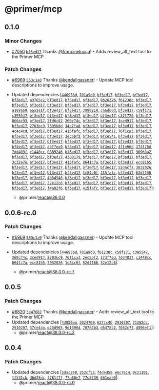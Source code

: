 # @primer/mcp

## 0.1.0

### Minor Changes

- [#7050](https://github.com/primer/react/pull/7050) [`bf3ed17`](https://github.com/primer/react/commit/bf3ed17a9c6935ffcca9e50f1e1129c2984bfb40) Thanks [@francinelucca](https://github.com/francinelucca)! - Adds review_alt_text tool to the Primer MCP

### Patch Changes

- [#6969](https://github.com/primer/react/pull/6969) [`553c1a0`](https://github.com/primer/react/commit/553c1a0f82450757100800b252c1cae831864aec) Thanks [@kendallgassner](https://github.com/kendallgassner)! - Update MCP tool descriptions to improve usage.

- Updated dependencies [[`446956d`](https://github.com/primer/react/commit/446956d3466ca11b95adf720d7cf07a1bb6bad92), [`701a9d0`](https://github.com/primer/react/commit/701a9d02cc5958bdeb12d63bbc169c5d40bd26e6), [`bf3ed17`](https://github.com/primer/react/commit/bf3ed17a9c6935ffcca9e50f1e1129c2984bfb40), [`bf3ed17`](https://github.com/primer/react/commit/bf3ed17a9c6935ffcca9e50f1e1129c2984bfb40), [`bf3ed17`](https://github.com/primer/react/commit/bf3ed17a9c6935ffcca9e50f1e1129c2984bfb40), [`bf3ed17`](https://github.com/primer/react/commit/bf3ed17a9c6935ffcca9e50f1e1129c2984bfb40), [`a3765c2`](https://github.com/primer/react/commit/a3765c2e6c7d23972cdeeb8e206d802678f0d832), [`bf3ed17`](https://github.com/primer/react/commit/bf3ed17a9c6935ffcca9e50f1e1129c2984bfb40), [`bf3ed17`](https://github.com/primer/react/commit/bf3ed17a9c6935ffcca9e50f1e1129c2984bfb40), [`bf3ed17`](https://github.com/primer/react/commit/bf3ed17a9c6935ffcca9e50f1e1129c2984bfb40), [`8b2632b`](https://github.com/primer/react/commit/8b2632ba63ef0fbd67d43e50df4a7ec6ea640e8e), [`f61238c`](https://github.com/primer/react/commit/f61238c295377f59a5d3c5b0c782e98c238fa639), [`bf3ed17`](https://github.com/primer/react/commit/bf3ed17a9c6935ffcca9e50f1e1129c2984bfb40), [`bf3ed17`](https://github.com/primer/react/commit/bf3ed17a9c6935ffcca9e50f1e1129c2984bfb40), [`bf3ed17`](https://github.com/primer/react/commit/bf3ed17a9c6935ffcca9e50f1e1129c2984bfb40), [`bf3ed17`](https://github.com/primer/react/commit/bf3ed17a9c6935ffcca9e50f1e1129c2984bfb40), [`bf3ed17`](https://github.com/primer/react/commit/bf3ed17a9c6935ffcca9e50f1e1129c2984bfb40), [`bf3ed17`](https://github.com/primer/react/commit/bf3ed17a9c6935ffcca9e50f1e1129c2984bfb40), [`bf3ed17`](https://github.com/primer/react/commit/bf3ed17a9c6935ffcca9e50f1e1129c2984bfb40), [`bf3ed17`](https://github.com/primer/react/commit/bf3ed17a9c6935ffcca9e50f1e1129c2984bfb40), [`bf3ed17`](https://github.com/primer/react/commit/bf3ed17a9c6935ffcca9e50f1e1129c2984bfb40), [`a108ab9`](https://github.com/primer/react/commit/a108ab92fa71af83f7da1ee9a311bc272568cfb3), [`aaa2e1f`](https://github.com/primer/react/commit/aaa2e1f5589a862557b6f7d5194e0579bc952c84), [`bf3ed17`](https://github.com/primer/react/commit/bf3ed17a9c6935ffcca9e50f1e1129c2984bfb40), [`bf3ed17`](https://github.com/primer/react/commit/bf3ed17a9c6935ffcca9e50f1e1129c2984bfb40), [`3099210`](https://github.com/primer/react/commit/30992106820dee75cb2f6f0594e66acfd8b56f3c), [`ca6d60d`](https://github.com/primer/react/commit/ca6d60d37dcdaec354bbdd097fd8c656971e752b), [`bf3ed17`](https://github.com/primer/react/commit/bf3ed17a9c6935ffcca9e50f1e1129c2984bfb40), [`c58f171`](https://github.com/primer/react/commit/c58f171be98dfec354eeb85c870368e84796fe6e), [`c395547`](https://github.com/primer/react/commit/c395547ae30bb51ea40388183f384848a397dc80), [`bf3ed17`](https://github.com/primer/react/commit/bf3ed17a9c6935ffcca9e50f1e1129c2984bfb40), [`bf3ed17`](https://github.com/primer/react/commit/bf3ed17a9c6935ffcca9e50f1e1129c2984bfb40), [`bf3ed17`](https://github.com/primer/react/commit/bf3ed17a9c6935ffcca9e50f1e1129c2984bfb40), [`bf3ed17`](https://github.com/primer/react/commit/bf3ed17a9c6935ffcca9e50f1e1129c2984bfb40), [`bf3ed17`](https://github.com/primer/react/commit/bf3ed17a9c6935ffcca9e50f1e1129c2984bfb40), [`c32f726`](https://github.com/primer/react/commit/c32f7260838e850df5efd839c23cf74bc519e3b7), [`bf3ed17`](https://github.com/primer/react/commit/bf3ed17a9c6935ffcca9e50f1e1129c2984bfb40), [`860ac93`](https://github.com/primer/react/commit/860ac93dcdff0ba6f05cac1b5137721a9b34dfcb), [`bf3ed17`](https://github.com/primer/react/commit/bf3ed17a9c6935ffcca9e50f1e1129c2984bfb40), [`2fd6c82`](https://github.com/primer/react/commit/2fd6c82e327db24b63cf604465b4192b0d29d8a9), [`260c74c`](https://github.com/primer/react/commit/260c74c4e9f780a891157c9a2bc1450a12f8593a), [`bf3ed17`](https://github.com/primer/react/commit/bf3ed17a9c6935ffcca9e50f1e1129c2984bfb40), [`bf3ed17`](https://github.com/primer/react/commit/bf3ed17a9c6935ffcca9e50f1e1129c2984bfb40), [`3ced917`](https://github.com/primer/react/commit/3ced917f595667e1f68a6b9110bd034e0d88bf2a), [`bf3ed17`](https://github.com/primer/react/commit/bf3ed17a9c6935ffcca9e50f1e1129c2984bfb40), [`bf3ed17`](https://github.com/primer/react/commit/bf3ed17a9c6935ffcca9e50f1e1129c2984bfb40), [`2703bc9`](https://github.com/primer/react/commit/2703bc9cad2d3f16552b748f3799949a35464a1a), [`7595b8d`](https://github.com/primer/react/commit/7595b8d0d534043aeca69f0862a8ffd5c911c50c), [`34e7fa8`](https://github.com/primer/react/commit/34e7fa8cd88684c16d17e997aa7ef69d40b50340), [`bf3ed17`](https://github.com/primer/react/commit/bf3ed17a9c6935ffcca9e50f1e1129c2984bfb40), [`bf3ed17`](https://github.com/primer/react/commit/bf3ed17a9c6935ffcca9e50f1e1129c2984bfb40), [`bf3ed17`](https://github.com/primer/react/commit/bf3ed17a9c6935ffcca9e50f1e1129c2984bfb40), [`bf3ed17`](https://github.com/primer/react/commit/bf3ed17a9c6935ffcca9e50f1e1129c2984bfb40), [`4c4c4cd`](https://github.com/primer/react/commit/4c4c4cd4bfd7d75066df199f47a23deb86a588f2), [`bf3ed17`](https://github.com/primer/react/commit/bf3ed17a9c6935ffcca9e50f1e1129c2984bfb40), [`bf3ed17`](https://github.com/primer/react/commit/bf3ed17a9c6935ffcca9e50f1e1129c2984bfb40), [`415fafc`](https://github.com/primer/react/commit/415fafc23bb2060cc856cda8de432a4447a47bfd), [`bf3ed17`](https://github.com/primer/react/commit/bf3ed17a9c6935ffcca9e50f1e1129c2984bfb40), [`bf3ed17`](https://github.com/primer/react/commit/bf3ed17a9c6935ffcca9e50f1e1129c2984bfb40), [`76f1ca3`](https://github.com/primer/react/commit/76f1ca32a9303b18a2084c4e11c4699963b88e4e), [`bf3ed17`](https://github.com/primer/react/commit/bf3ed17a9c6935ffcca9e50f1e1129c2984bfb40), [`bf3ed17`](https://github.com/primer/react/commit/bf3ed17a9c6935ffcca9e50f1e1129c2984bfb40), [`bf3ed17`](https://github.com/primer/react/commit/bf3ed17a9c6935ffcca9e50f1e1129c2984bfb40), [`bf3ed17`](https://github.com/primer/react/commit/bf3ed17a9c6935ffcca9e50f1e1129c2984bfb40), [`2ec5bf2`](https://github.com/primer/react/commit/2ec5bf2898a6966161a076f5896910bf1b1f4018), [`bf3ed17`](https://github.com/primer/react/commit/bf3ed17a9c6935ffcca9e50f1e1129c2984bfb40), [`9fce541`](https://github.com/primer/react/commit/9fce5419ce76c94837f2bd4b013f007837a97182), [`bf3ed17`](https://github.com/primer/react/commit/bf3ed17a9c6935ffcca9e50f1e1129c2984bfb40), [`bf3ed17`](https://github.com/primer/react/commit/bf3ed17a9c6935ffcca9e50f1e1129c2984bfb40), [`bf3ed17`](https://github.com/primer/react/commit/bf3ed17a9c6935ffcca9e50f1e1129c2984bfb40), [`bf3ed17`](https://github.com/primer/react/commit/bf3ed17a9c6935ffcca9e50f1e1129c2984bfb40), [`bf3ed17`](https://github.com/primer/react/commit/bf3ed17a9c6935ffcca9e50f1e1129c2984bfb40), [`bf3ed17`](https://github.com/primer/react/commit/bf3ed17a9c6935ffcca9e50f1e1129c2984bfb40), [`bf3ed17`](https://github.com/primer/react/commit/bf3ed17a9c6935ffcca9e50f1e1129c2984bfb40), [`bf3ed17`](https://github.com/primer/react/commit/bf3ed17a9c6935ffcca9e50f1e1129c2984bfb40), [`bf3ed17`](https://github.com/primer/react/commit/bf3ed17a9c6935ffcca9e50f1e1129c2984bfb40), [`bf3ed17`](https://github.com/primer/react/commit/bf3ed17a9c6935ffcca9e50f1e1129c2984bfb40), [`bf3ed17`](https://github.com/primer/react/commit/bf3ed17a9c6935ffcca9e50f1e1129c2984bfb40), [`bf3ed17`](https://github.com/primer/react/commit/bf3ed17a9c6935ffcca9e50f1e1129c2984bfb40), [`a3f7ea9`](https://github.com/primer/react/commit/a3f7ea96514d4ba0a2d28aeb26e49eaafb8bf474), [`bf3ed17`](https://github.com/primer/react/commit/bf3ed17a9c6935ffcca9e50f1e1129c2984bfb40), [`bf3ed17`](https://github.com/primer/react/commit/bf3ed17a9c6935ffcca9e50f1e1129c2984bfb40), [`bf3ed17`](https://github.com/primer/react/commit/bf3ed17a9c6935ffcca9e50f1e1129c2984bfb40), [`4ffe66d`](https://github.com/primer/react/commit/4ffe66d0d87c5ab8a3c0d9ef4e9ba571e6d57393), [`173f76d`](https://github.com/primer/react/commit/173f76d917a688515ae36f2240bf5461db5eda0c), [`7dd483f`](https://github.com/primer/react/commit/7dd483f74e2a75e5c0a44f46a860afc2bdf0da9a), [`c1448cc`](https://github.com/primer/react/commit/c1448cc6546b0e58b1ceb54fa2989a1fd7cbfe30), [`0889246`](https://github.com/primer/react/commit/0889246fda736fe7dd967a295fe8467109d06bc9), [`bf3ed17`](https://github.com/primer/react/commit/bf3ed17a9c6935ffcca9e50f1e1129c2984bfb40), [`bf3ed17`](https://github.com/primer/react/commit/bf3ed17a9c6935ffcca9e50f1e1129c2984bfb40), [`bf3ed17`](https://github.com/primer/react/commit/bf3ed17a9c6935ffcca9e50f1e1129c2984bfb40), [`bf3ed17`](https://github.com/primer/react/commit/bf3ed17a9c6935ffcca9e50f1e1129c2984bfb40), [`96968a2`](https://github.com/primer/react/commit/96968a28c1ddb2c31cb3e2f0e2e6297c1ee8df97), [`bf3ed17`](https://github.com/primer/react/commit/bf3ed17a9c6935ffcca9e50f1e1129c2984bfb40), [`bf3ed17`](https://github.com/primer/react/commit/bf3ed17a9c6935ffcca9e50f1e1129c2984bfb40), [`bf3ed17`](https://github.com/primer/react/commit/bf3ed17a9c6935ffcca9e50f1e1129c2984bfb40), [`4308179`](https://github.com/primer/react/commit/43081799465d5e4d66a0d761406a2ab64fb27d91), [`bf3ed17`](https://github.com/primer/react/commit/bf3ed17a9c6935ffcca9e50f1e1129c2984bfb40), [`bf3ed17`](https://github.com/primer/react/commit/bf3ed17a9c6935ffcca9e50f1e1129c2984bfb40), [`bf3ed17`](https://github.com/primer/react/commit/bf3ed17a9c6935ffcca9e50f1e1129c2984bfb40), [`bf3ed17`](https://github.com/primer/react/commit/bf3ed17a9c6935ffcca9e50f1e1129c2984bfb40), [`3c32e7e`](https://github.com/primer/react/commit/3c32e7e162ae9a5f66c068639934cc55c01cca72), [`bf3ed17`](https://github.com/primer/react/commit/bf3ed17a9c6935ffcca9e50f1e1129c2984bfb40), [`bf3ed17`](https://github.com/primer/react/commit/bf3ed17a9c6935ffcca9e50f1e1129c2984bfb40), [`415fafc`](https://github.com/primer/react/commit/415fafc23bb2060cc856cda8de432a4447a47bfd), [`8641c7a`](https://github.com/primer/react/commit/8641c7a778f88c9f65fa1f3d2c40994468651ae7), [`bf3ed17`](https://github.com/primer/react/commit/bf3ed17a9c6935ffcca9e50f1e1129c2984bfb40), [`bf3ed17`](https://github.com/primer/react/commit/bf3ed17a9c6935ffcca9e50f1e1129c2984bfb40), [`ecc81b5`](https://github.com/primer/react/commit/ecc81b569b421a4181b0a2f4cdff9cfe60fe28fd), [`bf3ed17`](https://github.com/primer/react/commit/bf3ed17a9c6935ffcca9e50f1e1129c2984bfb40), [`bf3ed17`](https://github.com/primer/react/commit/bf3ed17a9c6935ffcca9e50f1e1129c2984bfb40), [`bf3ed17`](https://github.com/primer/react/commit/bf3ed17a9c6935ffcca9e50f1e1129c2984bfb40), [`bf3ed17`](https://github.com/primer/react/commit/bf3ed17a9c6935ffcca9e50f1e1129c2984bfb40), [`bf3ed17`](https://github.com/primer/react/commit/bf3ed17a9c6935ffcca9e50f1e1129c2984bfb40), [`bf3ed17`](https://github.com/primer/react/commit/bf3ed17a9c6935ffcca9e50f1e1129c2984bfb40), [`52d6cf7`](https://github.com/primer/react/commit/52d6cf7e7cc2a0f4ea3186ee61412a2a2549b530), [`3032026`](https://github.com/primer/react/commit/30320263482baf9d2c634ec27122c9a42ece308a), [`bf3ed17`](https://github.com/primer/react/commit/bf3ed17a9c6935ffcca9e50f1e1129c2984bfb40), [`bf3ed17`](https://github.com/primer/react/commit/bf3ed17a9c6935ffcca9e50f1e1129c2984bfb40), [`bf3ed17`](https://github.com/primer/react/commit/bf3ed17a9c6935ffcca9e50f1e1129c2984bfb40), [`bf3ed17`](https://github.com/primer/react/commit/bf3ed17a9c6935ffcca9e50f1e1129c2984bfb40), [`1c84c0f`](https://github.com/primer/react/commit/1c84c0ff2b261a02d81c11fb16c7d3fb05294506), [`415fafc`](https://github.com/primer/react/commit/415fafc23bb2060cc856cda8de432a4447a47bfd), [`bf3ed17`](https://github.com/primer/react/commit/bf3ed17a9c6935ffcca9e50f1e1129c2984bfb40), [`62df166`](https://github.com/primer/react/commit/62df166574d6248b3405c224a2f63f1e53a75ece), [`bf3ed17`](https://github.com/primer/react/commit/bf3ed17a9c6935ffcca9e50f1e1129c2984bfb40), [`bf3ed17`](https://github.com/primer/react/commit/bf3ed17a9c6935ffcca9e50f1e1129c2984bfb40), [`4b84948`](https://github.com/primer/react/commit/4b849489b123636209d6dd71b0fe66fbe7963bdb), [`bf3ed17`](https://github.com/primer/react/commit/bf3ed17a9c6935ffcca9e50f1e1129c2984bfb40), [`bf3ed17`](https://github.com/primer/react/commit/bf3ed17a9c6935ffcca9e50f1e1129c2984bfb40), [`bf3ed17`](https://github.com/primer/react/commit/bf3ed17a9c6935ffcca9e50f1e1129c2984bfb40), [`bf3ed17`](https://github.com/primer/react/commit/bf3ed17a9c6935ffcca9e50f1e1129c2984bfb40), [`bf3ed17`](https://github.com/primer/react/commit/bf3ed17a9c6935ffcca9e50f1e1129c2984bfb40), [`bf3ed17`](https://github.com/primer/react/commit/bf3ed17a9c6935ffcca9e50f1e1129c2984bfb40), [`bf3ed17`](https://github.com/primer/react/commit/bf3ed17a9c6935ffcca9e50f1e1129c2984bfb40), [`32e12c6`](https://github.com/primer/react/commit/32e12c690a53aef918e765d128f381c8f57bfd02), [`bf3ed17`](https://github.com/primer/react/commit/bf3ed17a9c6935ffcca9e50f1e1129c2984bfb40), [`bf3ed17`](https://github.com/primer/react/commit/bf3ed17a9c6935ffcca9e50f1e1129c2984bfb40), [`bf3ed17`](https://github.com/primer/react/commit/bf3ed17a9c6935ffcca9e50f1e1129c2984bfb40), [`bf3ed17`](https://github.com/primer/react/commit/bf3ed17a9c6935ffcca9e50f1e1129c2984bfb40), [`bf3ed17`](https://github.com/primer/react/commit/bf3ed17a9c6935ffcca9e50f1e1129c2984bfb40), [`bf3ed17`](https://github.com/primer/react/commit/bf3ed17a9c6935ffcca9e50f1e1129c2984bfb40), [`bf3ed17`](https://github.com/primer/react/commit/bf3ed17a9c6935ffcca9e50f1e1129c2984bfb40), [`f4a92f6`](https://github.com/primer/react/commit/f4a92f6d5fab8aee0bebb0b3bd8a400d55dc6cc7), [`bf3ed17`](https://github.com/primer/react/commit/bf3ed17a9c6935ffcca9e50f1e1129c2984bfb40), [`415fafc`](https://github.com/primer/react/commit/415fafc23bb2060cc856cda8de432a4447a47bfd), [`bf3ed17`](https://github.com/primer/react/commit/bf3ed17a9c6935ffcca9e50f1e1129c2984bfb40), [`bf3ed17`](https://github.com/primer/react/commit/bf3ed17a9c6935ffcca9e50f1e1129c2984bfb40), [`bf3ed17`](https://github.com/primer/react/commit/bf3ed17a9c6935ffcca9e50f1e1129c2984bfb40)]:
  - @primer/react@38.0.0

## 0.0.6-rc.0

### Patch Changes

- [#6969](https://github.com/primer/react/pull/6969) [`553c1a0`](https://github.com/primer/react/commit/553c1a0f82450757100800b252c1cae831864aec) Thanks [@kendallgassner](https://github.com/kendallgassner)! - Update MCP tool descriptions to improve usage.

- Updated dependencies [[`446956d`](https://github.com/primer/react/commit/446956d3466ca11b95adf720d7cf07a1bb6bad92), [`701a9d0`](https://github.com/primer/react/commit/701a9d02cc5958bdeb12d63bbc169c5d40bd26e6), [`f61238c`](https://github.com/primer/react/commit/f61238c295377f59a5d3c5b0c782e98c238fa639), [`c58f171`](https://github.com/primer/react/commit/c58f171be98dfec354eeb85c870368e84796fe6e), [`c395547`](https://github.com/primer/react/commit/c395547ae30bb51ea40388183f384848a397dc80), [`260c74c`](https://github.com/primer/react/commit/260c74c4e9f780a891157c9a2bc1450a12f8593a), [`3ced917`](https://github.com/primer/react/commit/3ced917f595667e1f68a6b9110bd034e0d88bf2a), [`2703bc9`](https://github.com/primer/react/commit/2703bc9cad2d3f16552b748f3799949a35464a1a), [`76f1ca3`](https://github.com/primer/react/commit/76f1ca32a9303b18a2084c4e11c4699963b88e4e), [`2ec5bf2`](https://github.com/primer/react/commit/2ec5bf2898a6966161a076f5896910bf1b1f4018), [`173f76d`](https://github.com/primer/react/commit/173f76d917a688515ae36f2240bf5461db5eda0c), [`7dd483f`](https://github.com/primer/react/commit/7dd483f74e2a75e5c0a44f46a860afc2bdf0da9a), [`c1448cc`](https://github.com/primer/react/commit/c1448cc6546b0e58b1ceb54fa2989a1fd7cbfe30), [`8641c7a`](https://github.com/primer/react/commit/8641c7a778f88c9f65fa1f3d2c40994468651ae7), [`ecc81b5`](https://github.com/primer/react/commit/ecc81b569b421a4181b0a2f4cdff9cfe60fe28fd), [`3032026`](https://github.com/primer/react/commit/30320263482baf9d2c634ec27122c9a42ece308a), [`1c84c0f`](https://github.com/primer/react/commit/1c84c0ff2b261a02d81c11fb16c7d3fb05294506), [`62df166`](https://github.com/primer/react/commit/62df166574d6248b3405c224a2f63f1e53a75ece), [`32e12c6`](https://github.com/primer/react/commit/32e12c690a53aef918e765d128f381c8f57bfd02)]:
  - @primer/react@38.0.0-rc.7

## 0.0.5

### Patch Changes

- [#6820](https://github.com/primer/react/pull/6820) [`3e47602`](https://github.com/primer/react/commit/3e476021aaa02416bd3828714869dc59b3a976c7) Thanks [@kendallgassner](https://github.com/kendallgassner)! - Adds review_alt_text tool to the Primer MCP
- Updated dependencies [[`4d080aa`](https://github.com/primer/react/commit/4d080aa4c8718d2f4ab42c841cf2c8d252cdd19f), [`2024709`](https://github.com/primer/react/commit/2024709eca73533c74ee042cb1524e78e495fba2), [`627cc4b`](https://github.com/primer/react/commit/627cc4bc2663cc50a6b21cf6ec8b8e99b7b260bb), [`2910207`](https://github.com/primer/react/commit/2910207766bf6d7168ce356f401d99d26538c496), [`71382dc`](https://github.com/primer/react/commit/71382dc5c0726f46a9da7823a9543334b7d0fcca), [`2910207`](https://github.com/primer/react/commit/2910207766bf6d7168ce356f401d99d26538c496), [`37ce4aa`](https://github.com/primer/react/commit/37ce4aaf2830fbe0423e0d7546dfdad6e21ac398), [`e23d965`](https://github.com/primer/react/commit/e23d96524783863d92fc770a36c564b14098242b), [`9d13904`](https://github.com/primer/react/commit/9d13904037541d8f4f68d5d833f632304cace06e), [`78784b3`](https://github.com/primer/react/commit/78784b3127acb844ec8a60d4a36141addb75d43d), [`d6378c2`](https://github.com/primer/react/commit/d6378c246748403275ca17bc8aa7f713157ab1b7), [`f082c77`](https://github.com/primer/react/commit/f082c77768526d9f97566a793e80a386cc0bc699), [`4896ef1`](https://github.com/primer/react/commit/4896ef1b541e47e5f6364c5eb0f7ab357594e456)]:
  - @primer/react@38.0.0-rc.3

## 0.0.4

### Patch Changes

- Updated dependencies [[`bdac258`](https://github.com/primer/react/commit/bdac258a6f610da974ef4b8c25ccef876946fc79), [`3b3cf52`](https://github.com/primer/react/commit/3b3cf52f267da4f44123032bf388dc5ff9f61cf8), [`f4ded58`](https://github.com/primer/react/commit/f4ded585c4f6188390cdc3243018fe63af310633), [`e6c7614`](https://github.com/primer/react/commit/e6c7614d7aaa420ce8518ad54af62e6409fea9dd), [`0c21301`](https://github.com/primer/react/commit/0c21301ba0c7b1d0272258f8fe59026beab83c95), [`1f531cb`](https://github.com/primer/react/commit/1f531cb5c0fb87fc20ab8ce4321367d3f24ab734), [`d6d25dc`](https://github.com/primer/react/commit/d6d25dc9263119103138156158f74b408d300dd2), [`f781f7f`](https://github.com/primer/react/commit/f781f7f5434be4c482a8f7819c73c258b93604ce), [`77a60e7`](https://github.com/primer/react/commit/77a60e7775987ee05b07cd8235ff4a26230b12e2), [`77c8739`](https://github.com/primer/react/commit/77c873936b195915c3f364d01a5b1bb15b0ac1a0), [`661eae0`](https://github.com/primer/react/commit/661eae0a28ee99228400e6c99a483af0523beeb8)]:
  - @primer/react@38.0.0-rc.0

